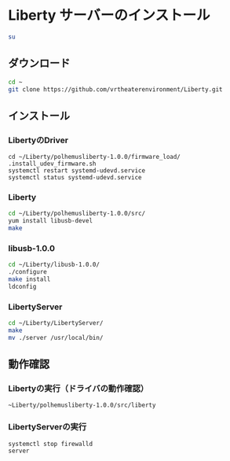 # Liberty サーバーのインストール

```sh
su
```

## ダウンロード

```sh
cd ~
git clone https://github.com/vrtheaterenvironment/Liberty.git
```

## インストール

### LibertyのDriver

```
cd ~/Liberty/polhemusliberty-1.0.0/firmware_load/
.install_udev_firmware.sh
systemctl restart systemd-udevd.service
systemctl status systemd-udevd.service
```

### Liberty

```sh
cd ~/Liberty/polhemusliberty-1.0.0/src/
yum install libusb-devel
make
```

### libusb-1.0.0

```sh
cd ~/Liberty/libusb-1.0.0/
./configure
make install
ldconfig
```

### LibertyServer

```sh
cd ~/Liberty/LibertyServer/
make
mv ./server /usr/local/bin/
```

## 動作確認

### Libertyの実行（ドライバの動作確認）

```sh
~Liberty/polhemusliberty-1.0.0/src/liberty
```

### LibertyServerの実行

```sh
systemctl stop firewalld
server
```
